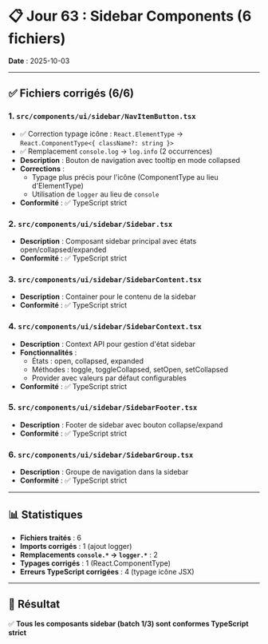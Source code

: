 # 📋 Jour 63 : Sidebar Components (6 fichiers)

**Date** : 2025-10-03  

---

## ✅ Fichiers corrigés (6/6)

### 1. `src/components/ui/sidebar/NavItemButton.tsx`
- ✅ Correction typage icône : `React.ElementType` → `React.ComponentType<{ className?: string }>`
- ✅ Remplacement `console.log` → `log.info` (2 occurrences)
- **Description** : Bouton de navigation avec tooltip en mode collapsed
- **Corrections** :
  - Typage plus précis pour l'icône (ComponentType au lieu d'ElementType)
  - Utilisation de `logger` au lieu de `console`
- **Conformité** : ✅ TypeScript strict

### 2. `src/components/ui/sidebar/Sidebar.tsx`
- **Description** : Composant sidebar principal avec états open/collapsed/expanded
- **Conformité** : ✅ TypeScript strict

### 3. `src/components/ui/sidebar/SidebarContent.tsx`
- **Description** : Container pour le contenu de la sidebar
- **Conformité** : ✅ TypeScript strict

### 4. `src/components/ui/sidebar/SidebarContext.tsx`
- **Description** : Context API pour gestion d'état sidebar
- **Fonctionnalités** :
  - États : open, collapsed, expanded
  - Méthodes : toggle, toggleCollapsed, setOpen, setCollapsed
  - Provider avec valeurs par défaut configurables
- **Conformité** : ✅ TypeScript strict

### 5. `src/components/ui/sidebar/SidebarFooter.tsx`
- **Description** : Footer de sidebar avec bouton collapse/expand
- **Conformité** : ✅ TypeScript strict

### 6. `src/components/ui/sidebar/SidebarGroup.tsx`
- **Description** : Groupe de navigation dans la sidebar
- **Conformité** : ✅ TypeScript strict

---

## 📊 Statistiques

- **Fichiers traités** : 6
- **Imports corrigés** : 1 (ajout logger)
- **Remplacements `console.*` → `logger.*`** : 2
- **Typages corrigés** : 1 (React.ComponentType)
- **Erreurs TypeScript corrigées** : 4 (typage icône JSX)

---

## 🎯 Résultat

✅ **Tous les composants sidebar (batch 1/3) sont conformes TypeScript strict**
